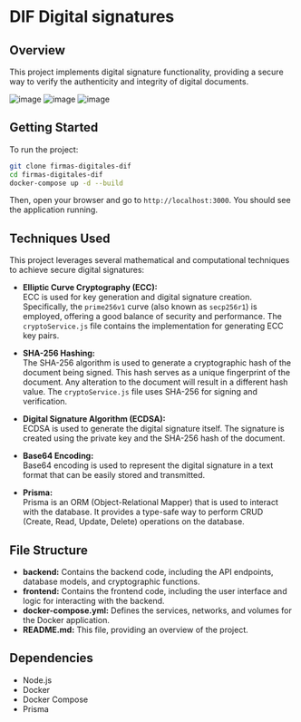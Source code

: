# DIF Digital signatures

## Overview

This project implements digital signature functionality, providing a secure way to verify the authenticity and integrity of digital documents.

![image](https://github.com/user-attachments/assets/1362cef6-cfdd-435a-bc6a-81b9d910cc4b)
![image](https://github.com/user-attachments/assets/7370ffd7-2197-4947-b3bc-c2fea1a2b8c7)
![image](https://github.com/user-attachments/assets/99cb4cd5-b191-4507-84c1-d11392d33ccc)

## Getting Started

To run the project:
```bash
git clone firmas-digitales-dif
cd firmas-digitales-dif
docker-compose up -d --build
```
Then, open your browser and go to `http://localhost:3000`.
You should see the application running.

## Techniques Used

This project leverages several mathematical and computational techniques to achieve secure digital signatures:

- **Elliptic Curve Cryptography (ECC):**  
  ECC is used for key generation and digital signature creation. Specifically, the `prime256v1` curve (also known as `secp256r1`) is employed, offering a good balance of security and performance. The `cryptoService.js` file contains the implementation for generating ECC key pairs.

- **SHA-256 Hashing:**  
  The SHA-256 algorithm is used to generate a cryptographic hash of the document being signed. This hash serves as a unique fingerprint of the document. Any alteration to the document will result in a different hash value. The `cryptoService.js` file uses SHA-256 for signing and verification.

- **Digital Signature Algorithm (ECDSA):**  
  ECDSA is used to generate the digital signature itself. The signature is created using the private key and the SHA-256 hash of the document.

- **Base64 Encoding:**  
  Base64 encoding is used to represent the digital signature in a text format that can be easily stored and transmitted.

- **Prisma:**  
  Prisma is an ORM (Object-Relational Mapper) that is used to interact with the database. It provides a type-safe way to perform CRUD (Create, Read, Update, Delete) operations on the database.

## File Structure

- **backend:** Contains the backend code, including the API endpoints, database models, and cryptographic functions.
- **frontend:** Contains the frontend code, including the user interface and logic for interacting with the backend.
- **docker-compose.yml:** Defines the services, networks, and volumes for the Docker application.
- **README.md:** This file, providing an overview of the project.

## Dependencies

- Node.js  
- Docker  
- Docker Compose  
- Prisma

